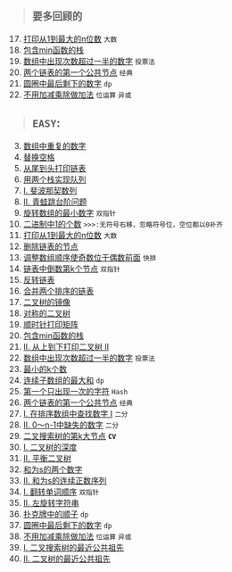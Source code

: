 > ## `要多回顾的`

17. [打印从1到最大的n位数](easy/offer17.java) `大数`
30. [包含min函数的栈](easy/MinStack.java)
39. [数组中出现次数超过一半的数字](easy/offer39.java) `投票法`
52. [两个链表的第一个公共节点](easy/offer52.java) `经典`
62. [圆圈中最后剩下的数字](easy/offer62.java) `dp`
65. [不用加减乘除做加法](easy/offer65.java) `位运算` `异或`

> ## `EASY`:

03. [数组中重复的数字](easy/offer3.java)
05. [替换空格](easy/offer5.java)
06. [从尾到头打印链表](easy/offer6.java)
09. [用两个栈实现队列](easy/CQueue.java)
10. [I. 斐波那契数列](easy/offer10A.java)
10. [II. 青蛙跳台阶问题](easy/offer10B.java)
11. [旋转数组的最小数字](easy/offer11.java) `双指针`
15. [二进制中1的个数](easy/offer15.java) `>>>:无符号右移，忽略符号位，空位都以0补齐`
17. [打印从1到最大的n位数](easy/offer17.java) `大数`
18. [删除链表的节点](easy/offer18.java)
21. [调整数组顺序使奇数位于偶数前面](easy/offer21.java) `快排`
22. [链表中倒数第k个节点](easy/offer22.java) `双指针`
24. [反转链表](easy/offer24.java)
25. [合并两个排序的链表](easy/offer25.java)
27. [二叉树的镜像](easy/offer27.java)
28. [对称的二叉树](easy/offer28.java)
29. [顺时针打印矩阵](easy/offer29.java)
30. [包含min函数的栈](easy/MinStack.java)
32. [II. 从上到下打印二叉树 II](easy/offer32B.java)
39. [数组中出现次数超过一半的数字](easy/offer39.java) `投票法`
40. [最小的k个数](easy/offer40.java)
42. [连续子数组的最大和](easy/offer42.java) `dp`
50. [第一个只出现一次的字符](easy/offer50.java) `Hash`
52. [两个链表的第一个公共节点](easy/offer52.java) `经典`
53. [I. 在排序数组中查找数字 I](easy/offer53A.java) `二分`
53. [II. 0～n-1中缺失的数字](easy/offer53B.java) `二分`
54. [二叉搜索树的第k大节点](easy/offer54.java) **`CV`**
55. [I. 二叉树的深度](easy/offer55A.java)
55. [II. 平衡二叉树](easy/offer55B.java)
57. [和为s的两个数字](easy/offer57A.java)
57. [II. 和为s的连续正数序列](easy/offer57B.java)
58. [I. 翻转单词顺序](easy/offer58A.java) `双指针`
58. [II. 左旋转字符串](easy/offer58B.java)
61. [扑克牌中的顺子](easy/offer61.java) `dp`
62. [圆圈中最后剩下的数字](easy/offer62.java) `dp`
65. [不用加减乘除做加法](easy/offer65.java) `位运算` `异或`
68. [I. 二叉搜索树的最近公共祖先](easy/offer68A.java)
68. [II. 二叉树的最近公共祖先](easy/offer68B.java)
